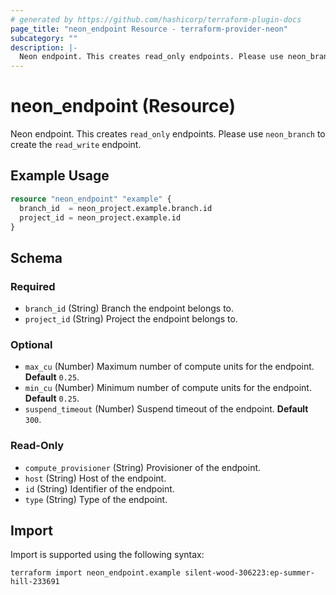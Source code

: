 ```yaml
---
# generated by https://github.com/hashicorp/terraform-plugin-docs
page_title: "neon_endpoint Resource - terraform-provider-neon"
subcategory: ""
description: |-
  Neon endpoint. This creates read_only endpoints. Please use neon_branch to create the read_write endpoint.
---
```


# neon_endpoint (Resource)

Neon endpoint. This creates `read_only` endpoints. Please use `neon_branch` to create the `read_write` endpoint.

## Example Usage

```terraform
resource "neon_endpoint" "example" {
  branch_id  = neon_project.example.branch.id
  project_id = neon_project.example.id
}
```

<!-- schema generated by tfplugindocs -->
## Schema

### Required

- `branch_id` (String) Branch the endpoint belongs to.
- `project_id` (String) Project the endpoint belongs to.

### Optional

- `max_cu` (Number) Maximum number of compute units for the endpoint. **Default** `0.25`.
- `min_cu` (Number) Minimum number of compute units for the endpoint. **Default** `0.25`.
- `suspend_timeout` (Number) Suspend timeout of the endpoint. **Default** `300`.

### Read-Only

- `compute_provisioner` (String) Provisioner of the endpoint.
- `host` (String) Host of the endpoint.
- `id` (String) Identifier of the endpoint.
- `type` (String) Type of the endpoint.

## Import

Import is supported using the following syntax:

```shell
terraform import neon_endpoint.example silent-wood-306223:ep-summer-hill-233691
```
